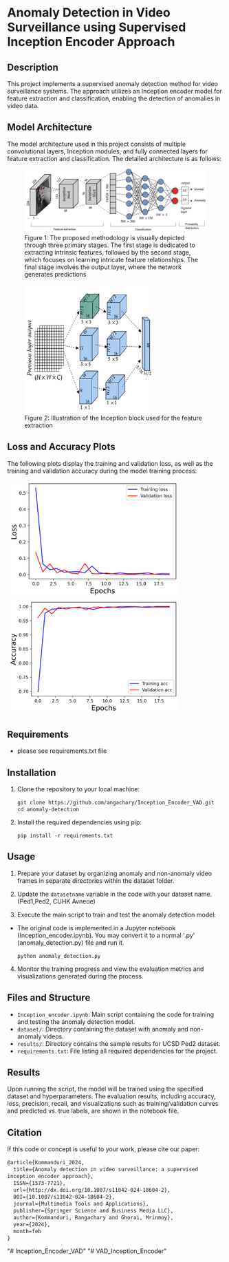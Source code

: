 # Anomaly Detection in Video Surveillance using Supervised Inception Encoder Approach

## Description
This project implements a supervised anomaly detection method for video surveillance systems. The approach utilizes an Inception encoder model for feature extraction and classification, enabling the detection of anomalies in video data.

## Model Architecture
The model architecture used in this project consists of multiple convolutional layers, Inception modules, and fully connected layers for feature extraction and classification. The detailed architecture is as follows:
<p align="center">
  <figure>
    <img src="Model.png" alt="Inception Block Diagram">
    <figcaption>Figure 1: The proposed methodology is visually depicted through three primary stages. The first stage is dedicated
to extracting intrinsic features, followed by the second stage, which focuses on learning intricate feature
relationships. The final stage involves the output layer, where the network generates predictions</figcaption>
  </figure>
</p>
<p align="center">
  <figure>
    <img src="inception_block.png" alt="Inception Block Diagram" width="300" height="300">
    <figcaption>Figure 2: Illustration of the Inception block used for the feature extraction</figcaption>
  </figure>
</p>

## Loss and Accuracy Plots
The following plots display the training and validation loss, as well as the training and validation accuracy during the model training process:
<!-- Display two images side by side with captions  style="display: flex; justify-content: space-around;" -->
<!-- Display two images side by side with captions -->
<p float="left">
  <img src="Loss_20.png" width="400" />
  <img src="/Accuracy_20.png" width="400" /> 
</p>

## Requirements
- please see requirements.txt file

## Installation
1. Clone the repository to your local machine:
   ```
   git clone https://github.com/angachary/Inception_Encoder_VAD.git
   cd anomaly-detection
   ```

2. Install the required dependencies using pip:
   ```
   pip install -r requirements.txt
   ```

## Usage
1. Prepare your dataset by organizing anomaly and non-anomaly video frames in separate directories within the dataset folder.

2. Update the `datasetname` variable in the code with your dataset name.(Ped1,Ped2, CUHK Avneue)

3. Execute the main script to train and test the anomaly detection model:
- The original code is implemented in a Jupyter notebook (Inception_encoder.ipynb). You may convert it to a normal '.py' (anomaly_detection.py) file and run it.
   ```
   python anomaly_detection.py
   ```

4. Monitor the training progress and view the evaluation metrics and visualizations generated during the process.

## Files and Structure
- `Inception_encoder.ipynb`: Main script containing the code for training and testing the anomaly detection model.
- `dataset/`: Directory containing the dataset with anomaly and non-anomaly videos.
- `results/`: Directory contains the sample results for UCSD Ped2 dataset.
- `requirements.txt`: File listing all required dependencies for the project.

## Results
Upon running the script, the model will be trained using the specified dataset and hyperparameters. The evaluation results, including accuracy, loss, precision, recall, and visualizations such as training/validation curves and predicted vs. true labels, are shown in the notebook file.


## Citation
If this code or concept is useful to your work, please cite our paper:
```
@article{Kommanduri_2024,
  title={Anomaly detection in video surveillance: a supervised inception encoder approach},
  ISSN={1573-7721},
  url={http://dx.doi.org/10.1007/s11042-024-18604-2},
  DOI={10.1007/s11042-024-18604-2},
  journal={Multimedia Tools and Applications},
  publisher={Springer Science and Business Media LLC},
  author={Kommanduri, Rangachary and Ghorai, Mrinmoy},
  year={2024},
  month=feb
}
```





















"# Inception_Encoder_VAD" 
"# VAD_Inception_Encoder" 
